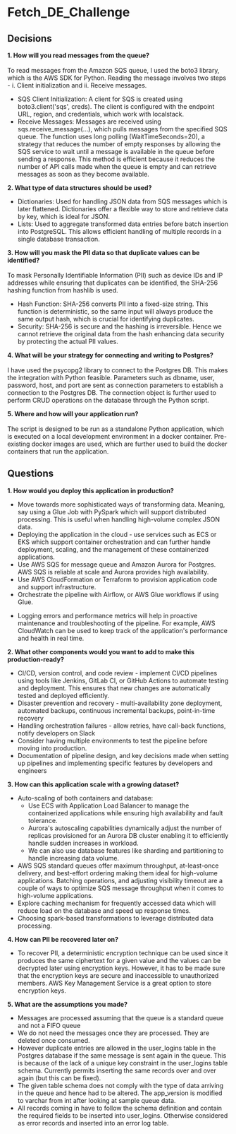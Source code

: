 # Fetch_DE_Challenge

## Decisions
<b> 1. How will you read messages from the queue?</b>
<br /><br />
To read messages from the Amazon SQS queue, I used the boto3 library, which is the AWS SDK for Python. Reading the message involves two steps - i. Client initialization and ii. Receive messages.
<br />
* SQS Client Initialization: A client for SQS is created using boto3.client('sqs', creds). The client is configured with the endpoint URL, region, and credentials, which work with localstack.
* Receive Messages: Messages are received using sqs.receive_message(...), which pulls messages from the specified SQS queue. The function uses long polling (WaitTimeSeconds=20), a strategy that reduces the number of empty responses by allowing the SQS service to wait until a message is available in the queue before sending a response. This method is efficient because it reduces the number of API calls made when the queue is empty and can retrieve messages as soon as they become available.


<b> 2. What type of data structures should be used?</b>
<br />
* Dictionaries: Used for handling JSON data from SQS messages which is later flattened. Dictionaries offer a flexible way to store and retrieve data by key, which is ideal for JSON.
* Lists: Used to aggregate transformed data entries before batch insertion into PostgreSQL. This allows efficient handling of multiple records in a single database transaction.

<b> 3. How will you mask the PII data so that duplicate values can be identified?</b>
<br />
<br />
To mask Personally Identifiable Information (PII) such as device IDs and IP addresses while ensuring that duplicates can be identified, the SHA-256 hashing function from hashlib is used.

* Hash Function: SHA-256 converts PII into a fixed-size string. This function is deterministic, so the same input will always produce the same output hash, which is crucial for identifying duplicates.
* Security: SHA-256 is secure and the hashing is irreversible. Hence we cannot retrieve the original data from the hash enhancing data security by protecting the actual PII values.

<b> 4. What will be your strategy for connecting and writing to Postgres?</b>
<br /><br />
I have used the psycopg2 library to connect to the Postgres DB. This makes the integration with Python feasible. Parameters such as dbname, user, password, host, and port are sent as connection parameters to establish a connection to the Postgres DB. The connection object is further used to perform CRUD operations on the database through the Python script.

<b> 5. Where and how will your application run? </b>
<br /><br />
The script is designed to be run as a standalone Python application, which is executed on a local development environment in a docker container. Pre-existing docker images are used, which are further used to build the docker containers that run the application.

## Questions
<b> 1. How would you deploy this application in production?</b>
 * Move towards more sophisticated ways of transforming data. Meaning, say using a Glue Job with PySpark which will support distributed processing. This is useful when handling high-volume complex JSON data.
 * Deploying the application in the cloud - use services such as ECS or EKS which support container orchestration and can further handle deployment, scaling, and the management of these containerized applications.
 * Use AWS SQS for message queue and Amazon Aurora for Postgres. AWS SQS is reliable at scale and Aurora provides high availability.
 * Use AWS CloudFormation or Terraform to provision application code and support infrastructure.
 * Orchestrate the pipeline with Airflow, or AWS Glue workflows if using Glue.
 - Logging errors and performance metrics will help in proactive maintenance and troubleshooting of the pipeline. For example, AWS CloudWatch can be used to keep track of the application's performance and health in real time.


<b> 2. What other components would you want to add to make this production-ready?</b><br />
 * CI/CD, version control, and code review - implement CI/CD pipelines using tools like Jenkins, GitLab CI, or GitHub Actions to automate testing and deployment. This ensures that new changes are automatically tested and deployed efficiently.
 * Disaster prevention and recovery - multi-availability zone deployment, automated backups, continuous incremental backups, point-in-time recovery
 * Handling orchestration failures - allow retries, have call-back functions, notify developers on Slack
 * Consider having multiple environments to test the pipeline before moving into production. 
 * Documentation of pipeline design, and key decisions made when setting up pipelines and implementing specific features by developers and engineers


<b> 3. How can this application scale with a growing dataset?</b>
 * Auto-scaling of both containers and database:
   * Use ECS with Application Load Balancer to manage the containerized applications while ensuring high availability and fault tolerance.
   * Aurora's autoscaling capabilities dynamically adjust the number of replicas provisioned for an Aurora DB cluster enabling it to efficiently handle sudden increases in workload.
   * We can also use database features like sharding and partitioning to handle increasing data volume.
 * AWS SQS standard queues offer maximum throughput, at-least-once delivery, and best-effort ordering making them ideal for high-volume applications. Batching operations, and adjusting visibility timeout are a couple of ways to optimize SQS message throughput when it comes to high-volume applications.
 * Explore caching mechanism for frequently accessed data which will reduce load on the database and speed up response times.
 * Choosing spark-based transformations to leverage distributed data processing.


<b> 4. How can PII be recovered later on?</b>
 * To recover PII, a deterministic encryption technique can be used since it produces the same ciphertext for a given value and the values can be decrypted later using encryption keys. However, it has to be made sure that the encryption keys are secure and inaccessible to unauthorized members. AWS Key Management Service is a great option to store encryption keys.


<b> 5. What are the assumptions you made?</b><br />
 * Messages are processed assuming that the queue is a standard queue and not a FIFO queue
 * We do not need the messages once they are processed. They are deleted once consumed.
 * However duplicate entries are allowed in the user_logins table in the Postgres database if the same message is sent again in the queue. This is because of the lack of a unique key constraint in the user_logins table schema. Currently permits inserting the same records over and over again (but this can be fixed).
 * The given table schema does not comply with the type of data arriving in the queue and hence had to be altered. The app_version is modified to varchar from int after looking at sample queue data.
 * All records coming in have to follow the schema definition and contain the required fields to be inserted into user_logins. Otherwise considered as error records and inserted into an error log table.
